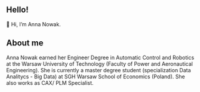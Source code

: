 ## Hello!
👋 Hi, I’m Anna Nowak.

## About me
Anna Nowak earned her Engineer Degree in Automatic Control and Robotics at the Warsaw University of Technology (Faculty of Power and Aeronautical Engineering).
She is currently a master degree student (specialization Data Analitycs - Big Data) at SGH Warsaw School of Economics (Poland).
She also works as CAX/ PLM Specialist.


<!---
anixnowak/anixnowak is a ✨ special ✨ repository because its `README.md` (this file) appears on your GitHub profile.
You can click the Preview link to take a look at your changes.
--->
